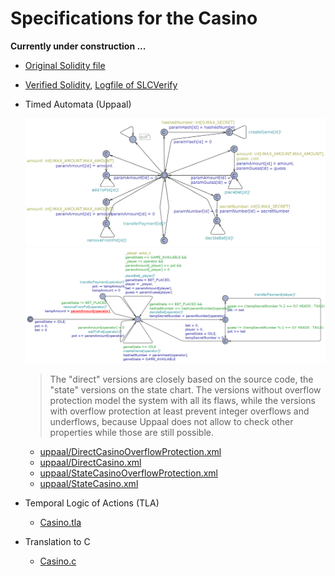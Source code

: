 # Specifications for the Casino

**Currently under construction ...**


* [Original Solidity file](../SimpleCasino.sol)

* [Verified Solidity](Casino.sol), [Logfile of SLCVerify](slcverify-out.txt)

  
* Timed Automata (Uppaal)
 
    ![](uppaal/first.png)
    ![](uppaal/second.png)

    > The "direct" versions are closely based on the source code, the
    >     "state" versions on the state chart. The versions without
    >     overflow protection model the system with all its flaws,
    >     while the versions with overflow protection at least prevent
    >     integer overflows and underflows, because Uppaal does not
    >     allow to check other properties while those are still
    >     possible.




  * [uppaal/DirectCasinoOverflowProtection.xml](uppaal/DirectCasinoOverflowProtection.xml)
  * [uppaal/DirectCasino.xml](uppaal/DirectCasino.xml)
  * [uppaal/StateCasinoOverflowProtection.xml](uppaal/StateCasinoOverflowProtection.xml)
  * [uppaal/StateCasino.xml](uppaal/StateCasino.xml)
  
* Temporal Logic of Actions (TLA)
  * [Casino.tla](Casino.tla)
  
* Translation to C
  * [Casino.c](Casino.c)
  
